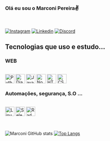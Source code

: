 ### Olá eu sou o Marconi Pereira✌️ <br>
<br><br>
[![Instagram](https://img.shields.io/badge/Instagram-E4405F?style=for-the-badge&logo=instagram&logoColor=white)](https://www.instagram.com/marconimike/)
[![Linkedin](https://img.shields.io/badge/LinkedIn-0077B5?style=for-the-badge&logo=linkedin&logoColor=white)](https://www.linkedin.com/in/marconispereira-desenvolvedor/)
[![Discord](https://img.shields.io/badge/Discord-7289DA?style=for-the-badge&logo=discord&logoColor=white)](https://discord.gg/fUgSyCSy)


## Tecnologias que uso e estudo...

### WEB

<div style= "display: inline_block"><br/>
    <img height="30px" align="center" alt="Python" src="https://cdn.jsdelivr.net/gh/devicons/devicon/icons/python/python-original.svg" />
    <img height="30px" align="center" alt="Django" src="https://cdn.jsdelivr.net/gh/devicons/devicon/icons/django/django-plain.svg" />
    <img height="30px" align="center" alt="Javacript" src="https://cdn.jsdelivr.net/gh/devicons/devicon/icons/javascript/javascript-plain.svg" />
    <img height="30px" align="center" alt="Nodejs" src="https://cdn.jsdelivr.net/gh/devicons/devicon/icons/nodejs/nodejs-original.svg" />
    <img height="30px" align="center" alt="HTML" src="https://cdn.jsdelivr.net/gh/devicons/devicon/icons/html5/html5-plain.svg" />
    <img height="30px" align="center" alt="CSS" src="https://cdn.jsdelivr.net/gh/devicons/devicon/icons/css3/css3-plain.svg" />
</div> 



### Automações, segurança, S.O ...


<div style= "display: inline_block"><br/>
    <img height="30px" align="center" alt="Linux" src="https://cdn.jsdelivr.net/gh/devicons/devicon/icons/linux/linux-original.svg" />
    <img height="30px" align="center" alt="Selenium" src="https://cdn.jsdelivr.net/gh/devicons/devicon/icons/selenium/selenium-original.svg" />
    <img height="30px" align="center" alt="Rad Hat" src="https://cdn.jsdelivr.net/gh/devicons/devicon/icons/redhat/redhat-original.svg" />
    
</div> <br><br>


![Marconi GitHub stats](https://github-readme-stats.vercel.app/api?username=marconimike&show_icons=true&theme=radical)
[![Top Langs](https://github-readme-stats.vercel.app/api/top-langs/?username=marconimike&layout=compact)](https://github.com/anuraghazra/github-readme-stats)
